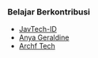 ### Belajar Berkontribusi

- [JavTech-ID](https://github.com/javtech-id)
- [Anya Geraldine](https://github.com/anya-geraldine)
- [Archf Tech](https://github.com/archftech)
